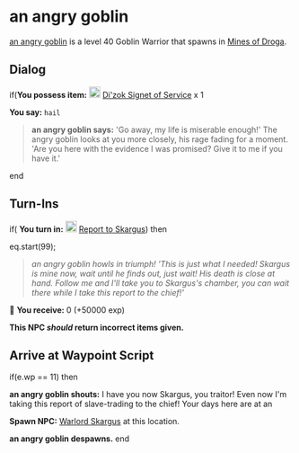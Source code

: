 # an angry goblin



[an angry goblin](/npc/81464) is a level 40 Goblin Warrior that spawns in [Mines of Droga](/zone/81).







## Dialog

if(**You possess item:**  <img style="background:url(/static/icons/blank_slot.gif);width:20px;height:20px;" src="/static/icons/item_1045.png" alt="" /> <a
                                href="/item/5728" data-url="5728" class="tooltip-link link">Di'zok Signet of Service</a> x 1





**You say:** `hail`




>**an angry goblin says:** 'Go away, my life is miserable enough!' The angry goblin looks at you more closely, his rage fading for a moment. 'Are you here with the evidence I was promised? Give it to me if you have it.'

end



## Turn-Ins




if( **You turn in:** <img style="background:url(/static/icons/blank_slot.gif);width:20px;height:20px;" src="/static/icons/item_861.png" alt="" /> <a
                                href="/item/6474" data-url="6474" class="tooltip-link link">Report to Skargus</a>) then 


eq.start(99);


>*an angry goblin howls in triumph! 'This is just what I needed! Skargus is mine now, wait until he finds out, just wait! His death is close at hand. Follow me and I'll take you to Skargus's chamber, you can wait there while I take this report to the chief!'*





 &#127873; **You receive:** 0 (+50000 exp)

 

**This NPC *should* return incorrect items given.**



## Arrive at Waypoint Script

if(e.wp == 11) then


**an angry goblin shouts:** <span class="text-danger">I have you now Skargus, you traitor! Even now I'm taking this report of slave-trading to the chief! Your days here are at an</span>


**Spawn NPC:**  [Warlord Skargus](/npc/81006) at this location.


**an angry goblin despawns.**
end
